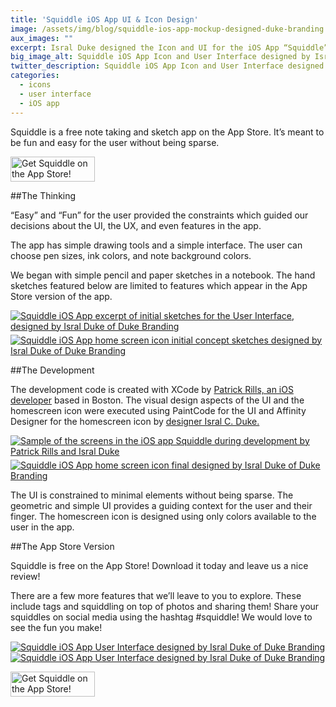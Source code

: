 ```yaml
---
title: 'Squiddle iOS App UI & Icon Design'
image: /assets/img/blog/squiddle-ios-app-mockup-designed-duke-branding.png
aux_images: ""
excerpt: Isral Duke designed the Icon and UI for the iOS App “Squiddle”
big_image_alt: Squiddle iOS App Icon and User Interface designed by Isral Duke of Duke Design Agency
twitter_description: Squiddle iOS App Icon and User Interface designed by Isral Duke
categories:
  - icons
  - user interface
  - iOS app
---
```

Squiddle is a free note taking and sketch app on the App Store. It’s meant to be fun and easy for the user without being sparse.

<a href="https://itunes.apple.com/us/app/squiddle/id1161266643?mt=8" title="Get Squiddle on the App Store" style="border-bottom: none; text-align:left;"><img src="/assets/images/blog/Download_on_the_App_Store_Badge_US-UK_135x40.svg" alt="Get Squiddle on the App Store!" style="width: 135px; height: 40px; text-align:left;" /></a>

##The Thinking

“Easy” and “Fun” for the user provided the constraints which guided our decisions about the UI, the UX, and even features in the app.

The app has simple drawing tools and a simple interface. The user can choose pen sizes, ink colors, and note background colors.

We began with simple pencil and paper sketches in a notebook. The hand sketches featured below are limited to features which appear in the App Store version of the app.

<a href="/assets/images/blog/squiddle-ios-app-ui-sketch-excerpt-duke-branding.jpg" title="Squiddle iOS App excerpt of initial sketches for the User Interface, designed by Isral Duke of Duke Branding" data-lightbox="images"><img src="/assets/images/blog/squiddle-ios-app-ui-sketch-excerpt-duke-branding.jpg" alt="Squiddle iOS App excerpt of initial sketches for the User Interface, designed by Isral Duke of Duke Branding" style="margin-bottom: 5px;" /></a> <a href="/assets/images/blog/squiddle-ios-app-icon-sketches-duke-branding.jpg" title="Squiddle iOS App home screen icon initial concept sketches designed by Isral Duke of Duke Branding" data-lightbox="images" style="margin-bottom: 5px;"><img src="/assets/images/blog/squiddle-ios-app-icon-sketches-duke-branding.jpg" alt="Squiddle iOS App home screen icon initial concept sketches designed by Isral Duke of Duke Branding" class="lightbox-sample" /></a>

##The Development

The development code is created with XCode by <a href="http://www.bigbluefly.com/patrickrills" target="_blank" title="Patrick Rills Website">Patrick Rills, an iOS developer</a> based in Boston. The visual design aspects of the UI and the homescreen icon were executed using PaintCode for the UI and Affinity Designer for the homescreen icon by <a href="https://twitter.com/isralduke" title="Designer Isral C Duke on Twitter" target="_blank">designer Isral C. Duke.</a>

<a href="/assets/images/blog/squiddle-ios-app-development-screens-patrick-rills-isral-duke.png" title="Sample of the screens in the iOS app Squiddle during development by Patrick Rills and Isral Duke" data-lightbox="images"><img src="/assets/images/blog/squiddle-ios-app-development-screens-patrick-rills-isral-duke.png" alt="Sample of the screens in the iOS app Squiddle during development by Patrick Rills and Isral Duke" class="lightbox-sample" style="margin-bottom: 5px;" /></a> <a href="/assets/images/blog/squiddle-ios-app-icon-final-designed-by-duke-branding.png" title="Squiddle iOS App home screen icon final designed by Isral Duke of Duke Branding" data-lightbox="images" style="margin-bottom: 5px;"><img src="/assets/images/blog/squiddle-ios-app-icon-final-designed-by-duke-branding.png" alt="Squiddle iOS App home screen icon final designed by Isral Duke of Duke Branding" class="lightbox-sample" /></a>

The UI is constrained to minimal elements without being sparse. The geometric and simple UI provides a guiding context for the user and their finger. The homescreen icon is designed using only colors available to the user in the app.

##The App Store Version

Squiddle is free on the App Store! Download it today and leave us a nice review!

There are a few more features that we’ll leave to you to explore. These include tags and squiddling on top of photos and sharing them! Share your squiddles on social media using the hashtag #squiddle! We would love to see the fun you make!

<a href="/assets/images/blog/squiddle-ios-app-note-draw-screen-designed-by-duke-branding.png" title="Squiddle iOS App User Interface  designed by Isral Duke of Duke Branding" data-lightbox="images"><img src="/assets/images/blog/squiddle-ios-app-note-draw-screen-designed-by-duke-branding.png" alt="Squiddle iOS App User Interface  designed by Isral Duke of Duke Branding" class="lightbox-sample" /></a> <a href="/assets/images/blog/squiddle-ios-app-note-review-screen-designed-by-duke-branding.png" title="Squiddle iOS App User Interface  designed by Isral Duke of Duke Branding" data-lightbox="images"><img src="/assets/images/blog/squiddle-ios-app-note-review-screen-designed-by-duke-branding.png" alt="Squiddle iOS App User Interface  designed by Isral Duke of Duke Branding" class="lightbox-sample" /></a>

<a href="https://itunes.apple.com/us/app/squiddle/id1161266643?mt=8" title="Get Squiddle on the App Store" style="border-bottom: none; text-align:left;"><img src="/assets/images/blog/Download_on_the_App_Store_Badge_US-UK_135x40.svg" alt="Get Squiddle on the App Store!" style="width: 135px; height: 40px; text-align:left;" /></a>